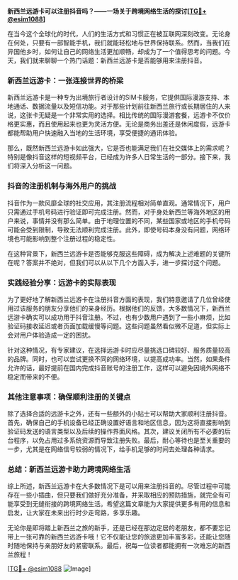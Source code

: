 **新西兰远游卡可以注册抖音吗？——一场关于跨境网络生活的探讨[[TG💪+ @esim1088](https://t.me/s/esim1088)]**

在当今这个全球化的时代，人们的生活方式和习惯正在被互联网深刻改变。无论身在何处，只要有一部智能手机，我们就能轻松地与世界保持联系。然而，当我们在异国他乡时，如何让自己的网络生活更加顺畅，却成为了一个值得思考的问题。今天，我们就来聊聊一个热门话题：新西兰远游卡是否能够用来注册抖音。

### 新西兰远游卡：一张连接世界的桥梁

新西兰远游卡是一种专为出境旅行者设计的SIM卡服务，它提供国际漫游支持、本地通话、数据流量以及短信功能。对于那些计划前往新西兰旅行或长期居住的人来说，这张卡无疑是一个非常实用的选择。相比传统的国际漫游套餐，远游卡不仅价格更实惠，而且使用起来也更为灵活方便。无论是商务出差还是休闲度假，远游卡都能帮助用户快速融入当地的生活环境，享受便捷的通讯体验。

那么，既然新西兰远游卡如此强大，它是否也能满足我们在社交媒体上的需求呢？特别是像抖音这样的短视频平台，已经成为许多人日常生活的一部分。接下来，我们将深入分析这一问题。

### 抖音的注册机制与海外用户的挑战

抖音作为一款风靡全球的社交应用，其注册流程相对简单直观。通常情况下，用户只需通过手机号码进行验证即可完成注册。然而，对于身处新西兰等海外地区的用户来说，事情并没有那么简单。由于地理位置的不同，某些国家或地区的手机号码可能会受到限制，导致无法顺利完成注册。此外，即使号码本身没有问题，网络环境也可能影响到整个注册过程的稳定性。

在这种背景下，新西兰远游卡是否能够克服这些障碍，成为解决上述难题的关键所在呢？答案并不绝对，但我们可以从以下几个方面入手，进一步探讨这个问题。

### 实践经验分享：远游卡的实际表现

为了更好地了解新西兰远游卡在注册抖音方面的表现，我们特意邀请了几位曾经使用过该服务的朋友分享他们的亲身经历。根据他们的反馈，大多数情况下，新西兰远游卡确实可以成功用于抖音注册。不过，也有少数用户遇到了一些小麻烦，比如验证码接收延迟或者页面加载缓慢等问题。这些问题虽然看似微不足道，但实际上会对用户体验造成一定的困扰。

针对这种情况，有专家建议，在选择远游卡时应尽量挑选口碑较好、服务质量较高的品牌。同时，也可以尝试更换不同的网络环境，以提高成功率。当然，如果条件允许的话，最好提前在国内完成抖音账号的注册工作，这样可以避免因境外网络不稳定而带来的不便。

### 其他注意事项：确保顺利注册的关键点

除了选择合适的远游卡之外，还有一些额外的小贴士可以帮助大家顺利注册抖音。首先，确保自己的手机设备已经正确设置好语言和地区信息，因为这将直接影响到验证码发送的语言类型以及后续的操作界面风格。其次，建议关闭所有不必要的后台程序，以免占用过多系统资源而导致注册失败。最后，耐心等待也是至关重要的一步，尤其是在网络信号较弱的情况下，给手机足够的时间去处理各种请求。

### 总结：新西兰远游卡助力跨境网络生活

综上所述，新西兰远游卡在大多数情况下是可以用来注册抖音的。尽管过程中可能存在一些小插曲，但只要我们做好充分准备，并采取相应的预防措施，就完全有可能享受到无缝衔接的跨境网络生活。希望这篇文章能为大家提供更多有用的信息和启发，让大家在未来出行时少走弯路，多享乐趣。

无论你是即将踏上新西兰之旅的新手，还是已经在那边定居的老朋友，都不要忘记带上一张可靠的新西兰远游卡哦！它不仅能让您的旅途更加丰富多彩，还能让您随时随地保持与亲朋好友的紧密联系。最后，祝每一位读者都能拥有一次难忘的新西兰旅程！

[[TG💪+ @esim1088](https://t.me/s/esim1088) ![Image](https://i.postimg.cc/4NQfJmqS/Snipaste-2025-05-13-00-14-12.png)]